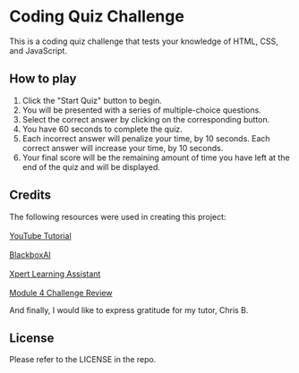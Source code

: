 # Coding Quiz Challenge

This is a coding quiz challenge that tests your knowledge of HTML, CSS, and JavaScript.

## How to play

1. Click the "Start Quiz" button to begin.
2. You will be presented with a series of multiple-choice questions.
3. Select the correct answer by clicking on the corresponding button.
4. You have 60 seconds to complete the quiz.
5. Each incorrect answer will penalize your time, by 10 seconds. Each correct answer will increase your time, by 10 seconds.
6. Your final score will be the remaining amount of time you have left at the end of the quiz and will be displayed.

## Credits

The following resources were used in creating this project:<br><br>
[YouTube Tutorial](https://www.youtube.com/watch?v=PBcqGxrr9g8)<br><br>
[BlackboxAI](https://www.useblackbox.ai)<br><br>
[Xpert Learning Assistant](https://bootcampspot.instructure.com/courses/4010/external_tools/313)<br><br>
[Module 4 Challenge Review](https://zoom.us/rec/play/TLgbY1Z0BF-wLMjSlwPy5mJUl9n_wzBijZOHygA3XORGcAvPL33bjQ_Ktcwyv0OgvQIeZWF_MD3d8o-5.JCB0qwk9xB9VSzuM)

And finally, I would like to express gratitude for my tutor, Chris B.

## License

Please refer to the LICENSE in the repo.
